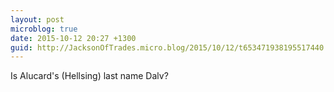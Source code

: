 ```yaml
---
layout: post
microblog: true
date: 2015-10-12 20:27 +1300
guid: http://JacksonOfTrades.micro.blog/2015/10/12/t653471938195517440.html
---
```

Is Alucard's (Hellsing) last name Dalv?
